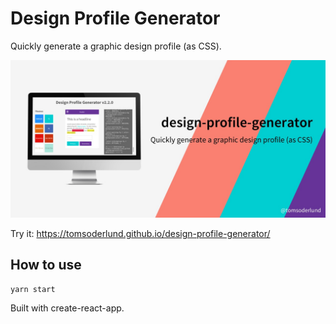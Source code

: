 # Design Profile Generator

Quickly generate a graphic design profile (as CSS).

![Design Profile Generator](docs/design-profile-generator_github_preview.jpg)

Try it: https://tomsoderlund.github.io/design-profile-generator/


## How to use

    yarn start


Built with create-react-app.
